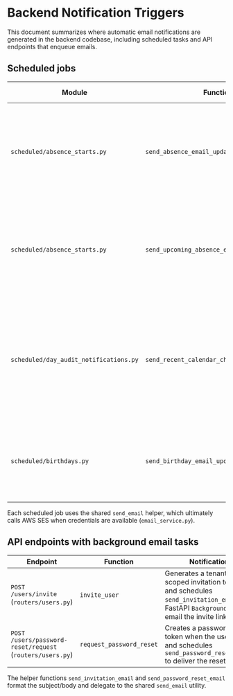# Backend Notification Triggers

This document summarizes where automatic email notifications are generated in the backend codebase, including scheduled tasks and API endpoints that enqueue emails.

## Scheduled jobs

| Module | Function | Trigger description | Recipients |
| --- | --- | --- | --- |
| `scheduled/absence_starts.py` | `send_absence_email_updates` | Daily task that gathers team members whose absences start today and consolidates updates per subscriber. | Each team's subscriber email list via `team.get_subscriber_emails()`.
| `scheduled/absence_starts.py` | `send_upcoming_absence_email_updates` | Daily task that checks the next working day for upcoming absences per member and notifies relevant subscribers. | Team subscribers filtered to only the relevant member/team combinations.
| `scheduled/day_audit_notifications.py` | `send_recent_calendar_change_notifications` | Hourly window audit that inspects `DayAudit` entries for any new day types added in the previous hour, then sends updates to subscribers. | Team subscribers grouped by team name when a calendar change occurred, excluding the user who made the change.
| `scheduled/birthdays.py` | `send_birthday_email_updates` | Daily task that looks for team members whose birthday is today and emails greetings. | Subscriber list for each team with birthdays.

Each scheduled job uses the shared `send_email` helper, which ultimately calls AWS SES when credentials are available (`email_service.py`).

## API endpoints with background email tasks

| Endpoint | Function | Notification |
| --- | --- | --- |
| `POST /users/invite` (`routers/users.py`) | `invite_user` | Generates a tenant-scoped invitation token and schedules `send_invitation_email` via FastAPI `BackgroundTasks` to email the invite link.
| `POST /users/password-reset/request` (`routers/users.py`) | `request_password_reset` | Creates a password reset token when the user exists and schedules `send_password_reset_email` to deliver the reset link.

The helper functions `send_invitation_email` and `send_password_reset_email` format the subject/body and delegate to the shared `send_email` utility.
